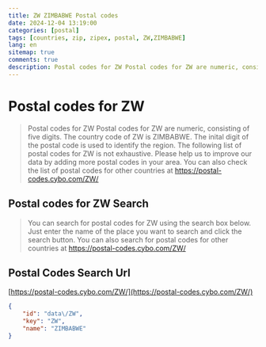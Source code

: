 ```yaml
---
title: ZW ZIMBABWE Postal codes 
date: 2024-12-04 13:19:00
categories: [postal]
tags: [countries, zip, zipex, postal, ZW,ZIMBABWE]
lang: en
sitemap: true
comments: true
description: Postal codes for ZW Postal codes for ZW are numeric, consisting of five digits. The country code of ZW is ZIMBABWE. The inital digit of the postal code is used to identify the region. The following list of postal codes for ZW is not exhaustive. Please help us to improve our data by adding more postal codes in your area. You can also check the list of postal codes for other countries at https://postal-codes.cybo.com/ZW/
---
```


# Postal codes for ZW
> Postal codes for ZW Postal codes for ZW are numeric, consisting of five digits. The country code of ZW is ZIMBABWE. The inital digit of the postal code is used to identify the region. The following list of postal codes for ZW is not exhaustive. Please help us to improve our data by adding more postal codes in your area. You can also check the list of postal codes for other countries at https://postal-codes.cybo.com/ZW/

## Postal codes for ZW Search 
> You can search for postal codes for ZW using the search box below. Just enter the name of the place you want to search and click the search button. You can also search for postal codes for other countries at https://postal-codes.cybo.com/ZW/

## Postal Codes Search Url

[https://postal-codes.cybo.com/ZW/](https://postal-codes.cybo.com/ZW/)
```json
{
    "id": "data\/ZW",
    "key": "ZW",
    "name": "ZIMBABWE"
}
```
